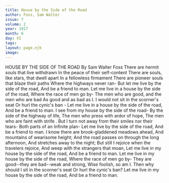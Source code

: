 ```yaml
---
title: House by the Side of the Road
author: Foss, Sam Walter
issue: 7
volume: 2
year: 1917
month: 6
day: VI
tags:
layout: page.njk
image:
---
```

HOUSE BY THE SIDE OF THE ROAD   By Sam Walter Foss   There are hermit souls that live withdrawn In the peace of their self-content   There are souls, like stars, that dwell apart In a fellowless firmament   There are pioneer souls that blaze their paths    Where the highways never ran-   But let me live by the side of the road,   And be a friend to man.      Let me live in a house by the side of the road, Where the race of men go by-   The men who are good, and the men who are bad   As good and as bad as I.   I would not sit in the scorner's seat    Or hurl the cynic's ban -   Let me live in a house by the side of the road,   And be a friend to man.      I see from my house by the side of the road-   By the side of the highway of life,   The men who press with ardor of hope,    The men who are faint with strife .   But I turn not away from their smiles nor their tears-   Both parts of an Infinite plan-   Let me live by the side of the road,   And be a friend to man.      I know there are brook-gladdened meadows ahead,   And mountains of wearisome height;   And the road passes on through the long afternoon,   And stretches away to the night;   But still I rejoice when the travelers rejoice,   And weep with the strangers that moan, Let me live in my house by the side of the   road,   And be a friend to man.      Let me live in my house by the side of the   road,   Where the race of men go by-   They are good--they are bad--weak and strong,   Wise foolish, so am I.   Then why should I sit in the scorner's seat    Or hurl the cynic's ban?   Let me live in my house by the side of the   road,   And be a friend to man.   
